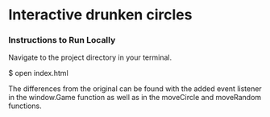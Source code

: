 <h1>Interactive drunken circles</h1>

<h3>Instructions to Run Locally</h3>

Navigate to the project directory in your terminal.
<br>

$ open index.html

<p>The differences from the original can be found with the added event listener in the window.Game function as well as in the moveCircle and moveRandom functions.</p>
